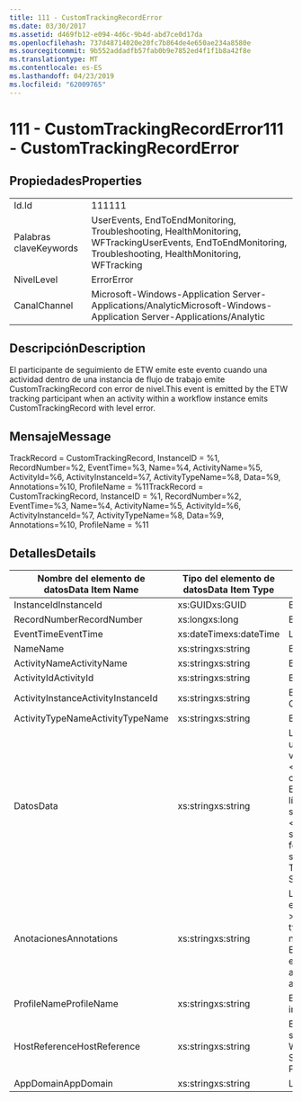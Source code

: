 ```yaml
---
title: 111 - CustomTrackingRecordError
ms.date: 03/30/2017
ms.assetid: d469fb12-e094-4d6c-9b4d-abd7ce0d17da
ms.openlocfilehash: 737d48714020e20fc7b864de4e650ae234a8580e
ms.sourcegitcommit: 9b552addadfb57fab0b9e7852ed4f1f1b8a42f8e
ms.translationtype: MT
ms.contentlocale: es-ES
ms.lasthandoff: 04/23/2019
ms.locfileid: "62009765"
---
```

# <a name="111---customtrackingrecorderror"></a><span data-ttu-id="ac350-102">111 - CustomTrackingRecordError</span><span class="sxs-lookup"><span data-stu-id="ac350-102">111 - CustomTrackingRecordError</span></span>
## <a name="properties"></a><span data-ttu-id="ac350-103">Propiedades</span><span class="sxs-lookup"><span data-stu-id="ac350-103">Properties</span></span>  
  
|||  
|-|-|  
|<span data-ttu-id="ac350-104">Id.</span><span class="sxs-lookup"><span data-stu-id="ac350-104">Id</span></span>|<span data-ttu-id="ac350-105">111</span><span class="sxs-lookup"><span data-stu-id="ac350-105">111</span></span>|  
|<span data-ttu-id="ac350-106">Palabras clave</span><span class="sxs-lookup"><span data-stu-id="ac350-106">Keywords</span></span>|<span data-ttu-id="ac350-107">UserEvents, EndToEndMonitoring, Troubleshooting, HealthMonitoring, WFTracking</span><span class="sxs-lookup"><span data-stu-id="ac350-107">UserEvents, EndToEndMonitoring, Troubleshooting, HealthMonitoring, WFTracking</span></span>|  
|<span data-ttu-id="ac350-108">Nivel</span><span class="sxs-lookup"><span data-stu-id="ac350-108">Level</span></span>|<span data-ttu-id="ac350-109">Error</span><span class="sxs-lookup"><span data-stu-id="ac350-109">Error</span></span>|  
|<span data-ttu-id="ac350-110">Canal</span><span class="sxs-lookup"><span data-stu-id="ac350-110">Channel</span></span>|<span data-ttu-id="ac350-111">Microsoft-Windows-Application Server-Applications/Analytic</span><span class="sxs-lookup"><span data-stu-id="ac350-111">Microsoft-Windows-Application Server-Applications/Analytic</span></span>|  
  
## <a name="description"></a><span data-ttu-id="ac350-112">Descripción</span><span class="sxs-lookup"><span data-stu-id="ac350-112">Description</span></span>  
 <span data-ttu-id="ac350-113">El participante de seguimiento de ETW emite este evento cuando una actividad dentro de una instancia de flujo de trabajo emite CustomTrackingRecord con error de nivel.</span><span class="sxs-lookup"><span data-stu-id="ac350-113">This event is emitted by the ETW tracking participant when an activity within a workflow instance emits CustomTrackingRecord with level error.</span></span>  
  
## <a name="message"></a><span data-ttu-id="ac350-114">Mensaje</span><span class="sxs-lookup"><span data-stu-id="ac350-114">Message</span></span>  
 <span data-ttu-id="ac350-115">TrackRecord = CustomTrackingRecord, InstanceID = %1, RecordNumber=%2, EventTime=%3, Name=%4, ActivityName=%5, ActivityId=%6, ActivityInstanceId=%7, ActivityTypeName=%8, Data=%9, Annotations=%10, ProfileName = %11</span><span class="sxs-lookup"><span data-stu-id="ac350-115">TrackRecord = CustomTrackingRecord, InstanceID = %1, RecordNumber=%2, EventTime=%3, Name=%4, ActivityName=%5, ActivityId=%6, ActivityInstanceId=%7, ActivityTypeName=%8, Data=%9, Annotations=%10, ProfileName = %11</span></span>  
  
## <a name="details"></a><span data-ttu-id="ac350-116">Detalles</span><span class="sxs-lookup"><span data-stu-id="ac350-116">Details</span></span>  
  
|<span data-ttu-id="ac350-117">Nombre del elemento de datos</span><span class="sxs-lookup"><span data-stu-id="ac350-117">Data Item Name</span></span>|<span data-ttu-id="ac350-118">Tipo del elemento de datos</span><span class="sxs-lookup"><span data-stu-id="ac350-118">Data Item Type</span></span>|<span data-ttu-id="ac350-119">Descripción</span><span class="sxs-lookup"><span data-stu-id="ac350-119">Description</span></span>|  
|--------------------|--------------------|-----------------|  
|<span data-ttu-id="ac350-120">InstanceId</span><span class="sxs-lookup"><span data-stu-id="ac350-120">InstanceId</span></span>|<span data-ttu-id="ac350-121">xs:GUID</span><span class="sxs-lookup"><span data-stu-id="ac350-121">xs:GUID</span></span>|<span data-ttu-id="ac350-122">El id. de instancia del flujo de trabajo.</span><span class="sxs-lookup"><span data-stu-id="ac350-122">The instance id for the workflow</span></span>|  
|<span data-ttu-id="ac350-123">RecordNumber</span><span class="sxs-lookup"><span data-stu-id="ac350-123">RecordNumber</span></span>|<span data-ttu-id="ac350-124">xs:long</span><span class="sxs-lookup"><span data-stu-id="ac350-124">xs:long</span></span>|<span data-ttu-id="ac350-125">El número de secuencia del registro emitido.</span><span class="sxs-lookup"><span data-stu-id="ac350-125">The sequence number of the emitted record</span></span>|  
|<span data-ttu-id="ac350-126">EventTime</span><span class="sxs-lookup"><span data-stu-id="ac350-126">EventTime</span></span>|<span data-ttu-id="ac350-127">xs:dateTime</span><span class="sxs-lookup"><span data-stu-id="ac350-127">xs:dateTime</span></span>|<span data-ttu-id="ac350-128">La hora en UTC cuando se emitió el evento.</span><span class="sxs-lookup"><span data-stu-id="ac350-128">The time in UTC when the event was emitted</span></span>|  
|<span data-ttu-id="ac350-129">Name</span><span class="sxs-lookup"><span data-stu-id="ac350-129">Name</span></span>|<span data-ttu-id="ac350-130">xs:string</span><span class="sxs-lookup"><span data-stu-id="ac350-130">xs:string</span></span>|<span data-ttu-id="ac350-131">El nombre de la clase CustomTrackingRecord.</span><span class="sxs-lookup"><span data-stu-id="ac350-131">The name of the CustomTrackingRecord</span></span>|  
|<span data-ttu-id="ac350-132">ActivityName</span><span class="sxs-lookup"><span data-stu-id="ac350-132">ActivityName</span></span>|<span data-ttu-id="ac350-133">xs:string</span><span class="sxs-lookup"><span data-stu-id="ac350-133">xs:string</span></span>|<span data-ttu-id="ac350-134">El nombre de la actividad que emitió la clase CustomTrackingRecord.</span><span class="sxs-lookup"><span data-stu-id="ac350-134">The name of the activity that emitted the CustomTrackingRecord</span></span>|  
|<span data-ttu-id="ac350-135">ActivityId</span><span class="sxs-lookup"><span data-stu-id="ac350-135">ActivityId</span></span>|<span data-ttu-id="ac350-136">xs:string</span><span class="sxs-lookup"><span data-stu-id="ac350-136">xs:string</span></span>|<span data-ttu-id="ac350-137">El id. de la actividad que emitió la clase CustomTrackingRecord.</span><span class="sxs-lookup"><span data-stu-id="ac350-137">The id of the activity that emitted the CustomTrackingRecord</span></span>|  
|<span data-ttu-id="ac350-138">ActivityInstance</span><span class="sxs-lookup"><span data-stu-id="ac350-138">ActivityInstanceId</span></span>|<span data-ttu-id="ac350-139">xs:string</span><span class="sxs-lookup"><span data-stu-id="ac350-139">xs:string</span></span>|<span data-ttu-id="ac350-140">El id. de instancia de la actividad que emitió la clase CustomTrackingRecord.</span><span class="sxs-lookup"><span data-stu-id="ac350-140">The instance id of the activity that emitted the CustomTrackingRecord</span></span>|  
|<span data-ttu-id="ac350-141">ActivityTypeName</span><span class="sxs-lookup"><span data-stu-id="ac350-141">ActivityTypeName</span></span>|<span data-ttu-id="ac350-142">xs:string</span><span class="sxs-lookup"><span data-stu-id="ac350-142">xs:string</span></span>|<span data-ttu-id="ac350-143">El nombre de la actividad que emitió la clase CustomTrackingRecord.</span><span class="sxs-lookup"><span data-stu-id="ac350-143">The name of the activity that emitted the CustomTrackingRecord</span></span>|  
|<span data-ttu-id="ac350-144">Datos</span><span class="sxs-lookup"><span data-stu-id="ac350-144">Data</span></span>|<span data-ttu-id="ac350-145">xs:string</span><span class="sxs-lookup"><span data-stu-id="ac350-145">xs:string</span></span>|<span data-ttu-id="ac350-146">Los datos a los que se realizó el seguimiento con este evento.</span><span class="sxs-lookup"><span data-stu-id="ac350-146">The data that was tracked with this event.</span></span>  <span data-ttu-id="ac350-147">Los valores se almacenan en un elemento xml con el formato \<elementos >\< nombre del elemento = "dataName" Type = "> dataValue\</artículo >\</Items >.</span><span class="sxs-lookup"><span data-stu-id="ac350-147">The values are stored in an xml element in the format \<items>\< item  name = "dataName" type="System.String">dataValue\</item>\</items>.</span></span>  <span data-ttu-id="ac350-148">Si no se realizara el seguimiento de ningún dato, la cadena contendría \<elementos / >.</span><span class="sxs-lookup"><span data-stu-id="ac350-148">If no data was tracked then the string contains \<items/>.</span></span> <span data-ttu-id="ac350-149">El tamaño del evento ETW está limitado por el tamaño de búfer de ETW o la carga útil máxima para un evento ETW.</span><span class="sxs-lookup"><span data-stu-id="ac350-149">The ETW event size is limited by the ETW buffer size or the max payload for an ETW event.</span></span> <span data-ttu-id="ac350-150">Si el tamaño del evento supera los límites de ETW, el evento se trunca quitando las anotaciones y reemplazando el valor de datos con \<elementos >... \</Items >.</span><span class="sxs-lookup"><span data-stu-id="ac350-150">If the size of the event exceeds the ETW limits, then the event is truncated by dropping the annotations and replacing the data value with \<items>...\</items>.</span></span>  <span data-ttu-id="ac350-151">Los tipos siguientes están almacenados como valores posibles ya que los devuelve ToString(); string,char,bool,int,short,long,uint,ushort,ulong,System.Single,float,double,System.Guid,System.DateTimeOffset,System.DateTime.</span><span class="sxs-lookup"><span data-stu-id="ac350-151">The following types are stored as their value as returned by ToString(); string,char,bool,int,short,long,uint,ushort,ulong,System.Single,float,double,System.Guid,System.DateTimeOffset,System.DateTime.</span></span>  <span data-ttu-id="ac350-152">Todos los demás tipos se serializan con System.Runtime.Serialization.NetDataContractSerializer.</span><span class="sxs-lookup"><span data-stu-id="ac350-152">All other types are serialized using System.Runtime.Serialization.NetDataContractSerializer.</span></span>|  
|<span data-ttu-id="ac350-153">Anotaciones</span><span class="sxs-lookup"><span data-stu-id="ac350-153">Annotations</span></span>|<span data-ttu-id="ac350-154">xs:string</span><span class="sxs-lookup"><span data-stu-id="ac350-154">xs:string</span></span>|<span data-ttu-id="ac350-155">Las anotaciones que se agregaron a este evento.</span><span class="sxs-lookup"><span data-stu-id="ac350-155">The annotations that were added to this event.</span></span>  <span data-ttu-id="ac350-156">Los valores se almacenan en un elemento xml con el formato \<elementos >\< nombre del elemento = "annotationName" Type = "> annotationValue\</artículo >\</Items >.</span><span class="sxs-lookup"><span data-stu-id="ac350-156">The values are stored in an xml element in the format \<items>\< item  name = "annotationName" type="System.String">annotationValue\</item>\</items>.</span></span>  <span data-ttu-id="ac350-157">Si se especifica ninguna anotación, la cadena contendría \<elementos / >.</span><span class="sxs-lookup"><span data-stu-id="ac350-157">If no annotations are specified then the string contains \<items/>.</span></span> <span data-ttu-id="ac350-158">El tamaño del evento ETW está limitado por el tamaño de búfer de ETW o la carga útil máxima para un evento ETW.</span><span class="sxs-lookup"><span data-stu-id="ac350-158">The ETW event size is limited by the ETW buffer size or the max payload for an ETW event.</span></span> <span data-ttu-id="ac350-159">Si el tamaño del evento supera los límites de ETW, el evento se trunca quitando las anotaciones y reemplazando el valor de anotación con \<elementos >... \</Items >.</span><span class="sxs-lookup"><span data-stu-id="ac350-159">If the size of the event exceeds the ETW limits, then the event is truncated by dropping the annotations and replacing the annotation value with \<items>...\</items>.</span></span>|  
|<span data-ttu-id="ac350-160">ProfileName</span><span class="sxs-lookup"><span data-stu-id="ac350-160">ProfileName</span></span>|<span data-ttu-id="ac350-161">xs:string</span><span class="sxs-lookup"><span data-stu-id="ac350-161">xs:string</span></span>|<span data-ttu-id="ac350-162">El nombre o el perfil de seguimiento que dio como resultado que se emitiera este evento.</span><span class="sxs-lookup"><span data-stu-id="ac350-162">The name or the tracking profile that resulted in this event being emitted</span></span>|  
|<span data-ttu-id="ac350-163">HostReference</span><span class="sxs-lookup"><span data-stu-id="ac350-163">HostReference</span></span>|<span data-ttu-id="ac350-164">xs:string</span><span class="sxs-lookup"><span data-stu-id="ac350-164">xs:string</span></span>|<span data-ttu-id="ac350-165">En el caso de los servicios hospedados en web, este campo identifica de manera única el servicio en la jerarquía web.</span><span class="sxs-lookup"><span data-stu-id="ac350-165">For web hosted services, this field uniquely identifies the service in the web hierarchy.</span></span>  <span data-ttu-id="ac350-166">Su formato se define como ' ruta de acceso Virtual de sitio Web de nombre de la aplicación&#124;ruta de acceso Virtual del servicio&#124;NombreServicio ' ejemplo: ' Default Web Site/CalculatorApplication&#124;/CalculatorService.svc&#124;CalculatorService'</span><span class="sxs-lookup"><span data-stu-id="ac350-166">Its format is defined as 'Web Site Name Application Virtual Path&#124;Service Virtual Path&#124;ServiceName' Example: 'Default Web Site/CalculatorApplication&#124;/CalculatorService.svc&#124;CalculatorService'</span></span>|  
|<span data-ttu-id="ac350-167">AppDomain</span><span class="sxs-lookup"><span data-stu-id="ac350-167">AppDomain</span></span>|<span data-ttu-id="ac350-168">xs:string</span><span class="sxs-lookup"><span data-stu-id="ac350-168">xs:string</span></span>|<span data-ttu-id="ac350-169">La cadena devuelta por AppDomain.CurrentDomain.FriendlyName.</span><span class="sxs-lookup"><span data-stu-id="ac350-169">The string returned by AppDomain.CurrentDomain.FriendlyName.</span></span>|
